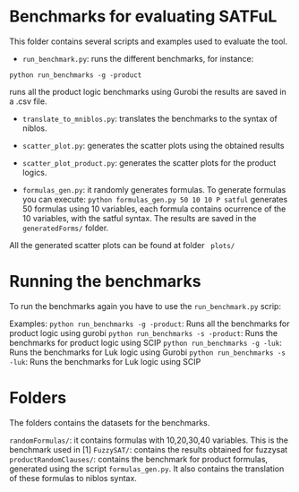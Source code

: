 # Benchmarks for evaluating SATFuL

This folder contains several scripts and examples used to evaluate the tool. 

* ``run_benchmark.py``: runs the different benchmarks, for instance: 
```
python run_benchmarks -g -product
``` 
runs all the product logic benchmarks using Gurobi the results are saved in a .csv file.

*  ``translate_to_mniblos.py``: translates the benchmarks to the syntax of niblos. 

* ``scatter_plot.py``: generates the scatter plots using the obtained results

* ``scatter_plot_product.py``: generates the scatter plots for the product logics.

* ``formulas_gen.py``: it randomly generates formulas. To generate formulas you can execute: 
``python formulas_gen.py 50 10 10 P satful`` generates 50 formulas using 10 variables, each formula contains ocurrence of the 10 variables, with the satful syntax. The results are saved in the ``generatedForms/`` folder.

All the generated scatter plots can be found at folder `` plots/``

# Running the benchmarks

To run the benchmarks again you have to use the ``run_benchmark.py`` scrip:

Examples:
``python run_benchmarks -g -product``: Runs all the benchmarks for product logic using gurobi
``python run_benchmarks -s -product``: Runs the benchmarks for product logic using SCIP
``python run_benchmarks -g -luk``: Runs the benchmarks for Luk logic using Gurobi
``python run_benchmarks -s -luk``: Runs the benchmarks for Luk logic using SCIP

# Folders

The folders contains the datasets for the benchmarks.

``randomFormulas/``: it contains formulas with 10,20,30,40 variables. This is the benchmark used in [1]
``FuzzySAT/``: contains the results obtained for fuzzysat
``productRandomClauses/``: contains the benchmark for product formulas, generated using the script ``formulas_gen.py``. It also contains the translation of these formulas to niblos syntax.


